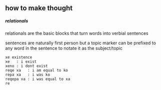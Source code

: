 ## how to make thought

##### relationals
relationals are the basic blocks that turn
words into verbial sentences

sentences are naturally first person but a topic
marker can be prefixed to any word in the sentence
to notate it as the subject/topic

```
xe existence
xe   : i exist
xeno : i dont exist
reqe xa   : i am equal to ko
repa xa   : i was ko
reqepa xa : i was equal to xa
re
```
